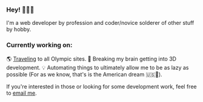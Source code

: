 ### Hey! 🙋🏻‍♂️

I'm a web developer by profession and coder/novice solderer of other stuff by hobby.

### Currently working on:

🌎  [Traveling](https://www.johnheher.com/trip) to all Olympic sites.
🔎 Breaking my brain getting into 3D development.
💡 Automating things to ultimately allow me to be as lazy as possible (For as we know, that's is the American dream 🇺🇸🫡).

If you're interested in those or looking for some development work, feel free to [email me](mailto:johnheher@gmail.com).
